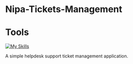 # Nipa-Tickets-Management

# Tools

[![My Skills](https://skillicons.dev/icons?i=react,ts,tailwind,materialui,express,mongodb)](https://skillicons.dev)

A simple helpdesk support ticket management application.
